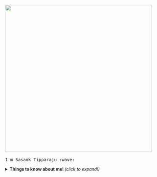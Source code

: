 <p align="left">
  <img src="https://media.giphy.com/media/lcM8hVXy87yN3aTjte/giphy-downsized-large.gif" width="480" height="480" class="giphy-embed"></img>
  <br><br>
  <samp>
    I'm Sasank Tipparaju :wave:
    <details>
  <summary> <b> Things to know about me! </b> <i>(click to expand!)</i> </summary>
    <br><br>
    I work as a Software Developer :coffee: . I started to love and do full stack development (Salesforce, PHP, MERN) projects as a hobby! I begin doing projects with PHP - MySQL , MERN, Reactjs SpringBoot, LWC- Apex Baased web applications. Along with it I continue to improve myself by exploring Salesforce stack.
  #Anime lover #Cricket #loves challenges
    <br><br>
    👀 I’m interested in Salesforce / Web Technologies/ Software Development ...
    <br>
      <pre>An enthusiastic traiblazer who explores and learn new features in Salesforce ecosystem. I'd also love to have any open opportunities coming to me related to Javascript full stack development - React, Node, Next and any upcoming JS frameworks
       </pre>
    <br>
  </samp>
</p>
<br>
 
###  - Follow me on
   <a href="https://www.linkedin.com/in/sasank-tipparaju-806408184/">
    <img src="https://github.com/MikeCodesDotNET/ColoredBadges/blob/master/png/social/linkedin.png" alt="example badge" style="vertical-align:top margin:6px 4px">
  </a>
    <a href="https://www.instagram.com/sasank_09/?hl=en">
    <img src="https://github.com/MikeCodesDotNET/ColoredBadges/blob/master/png/social/instagram.png" alt="example badge" style="vertical-align:top margin:6px 4px">
  </a>


---

</p>

</details>




<!---
Sasank09/Sasank09 is a ✨ special ✨ repository because its `README.md` (this file) appears on your GitHub profile.
You can click the Preview link to take a look at your changes.
--->
